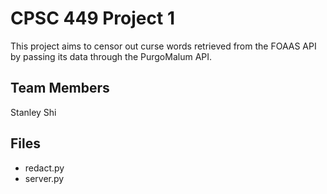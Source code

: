 # CPSC 449 Project 1
This project aims to censor out curse words retrieved from the FOAAS API by passing its data through the PurgoMalum API.

## Team Members
Stanley Shi

## Files
* redact.py
* server.py
